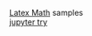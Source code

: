 
[Latex Math](https://en.wikibooks.org/wiki/LaTeX/Mathematics) samples  
[jupyter try](http://jupyter.org/try)
